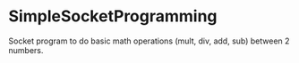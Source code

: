 # SimpleSocketProgramming
Socket program to do basic math operations (mult, div, add, sub) between 2 numbers.
